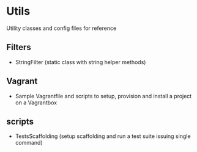 Utils
=====

Utility classes and config files for reference

## Filters

 - StringFilter (static class with string helper methods)

## Vagrant

 - Sample Vagrantfile and scripts to setup, provision and install a project on a Vagrantbox

## scripts

 - TestsScaffolding (setup scaffolding and run a test suite issuing single command)
